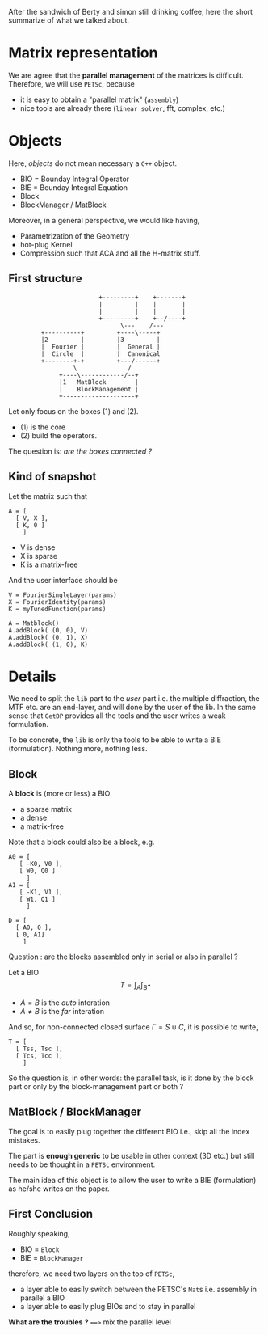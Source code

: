

After the sandwich of Berty and simon still drinking coffee,
here the short summarize of what we talked about.

Matrix representation
=====================

We are agree that the **parallel management** of the matrices is difficult.
Therefore, we will use `PETSc`, because

+ it is easy to obtain a "parallel matrix" (`assembly`)
+ nice tools are already there (`linear solver`, fft, complex, etc.)

Objects
=======

Here, *objects* do not mean necessary a `C++` object.

+ BIO = Bounday Integral Operator
+ BIE = Bounday Integral Equation
+ Block
+ BlockManager / MatBlock

Moreover, in a general perspective, we would like having,

+ Parametrization of the Geometry
+ hot-plug Kernel
+ Compression such that ACA and all the H-matrix stuff.

First structure
---------------

							 +---------+   	+-------+
							 |         |   	|       |
							 |         | 	|       |
							 +---------+	+--/----+
								   \---	   /---
			 +----------+	   	  +----\-----+
			 |2         |  	 	  |3         |
			 |  Fourier |		  |  General |
			 |  Circle  |		  |  Canonical
			 +--------+-+		  +---/------+
	   	   	   	   	  \ 		     /
   	   	   	   	  +----\------------/--+
				  |1   MatBlock        |
				  |    BlockManagement |
				  +--------------------+


Let only focus on the boxes (1) and (2).

 + (1) is the core
 + (2) build the operators.

The question is: *are the boxes connected ?*


Kind of snapshot
----------------

Let the matrix such that

    A = [
	  [ V, X ],
	  [ K, 0 ]
	  	]

+ V is dense
+ X is sparse
+ K is a matrix-free

And the user interface should be

    V = FourierSingleLayer(params)
    X = FourierIdentity(params)
    K = myTunedFunction(params)

    A = Matblock()
    A.addBlock( (0, 0), V)
    A.addBlock( (0, 1), X)
    A.addBlock( (1, 0), K)


Details
=======

We need to split the `lib` part to the *user* part
i.e. the multiple diffraction, the MTF etc. are an end-layer,
and will done by the user of the lib.
In the same sense that `GetDP` provides all the tools and the user
writes a weak formulation.

To be concrete, the `lib` is only the tools 
to be able to write a BIE (formulation).
Nothing more, nothing less.

Block
-----

A **block** is (more or less) a BIO

+ a sparse matrix
+ a dense
+ a matrix-free

Note that a block could also be a block, e.g.

	A0 = [
	   [ -K0, V0 ],
	   [ W0, Q0 ]
		 ]
	A1 = [
	   [ -K1, V1 ],
	   [ W1, Q1 ]
		 ]

	D = [
	  [ A0, 0 ],
	  [ 0, A1]
	  	]	

Question : 
are the blocks assembled only in serial or also in parallel ?


Let a BIO 
$$
T = \int_A \int_B \bullet
$$

+ $A= B$ is the *auto* interation
+ $A\neq B$ is the *far* interation

And so, for non-connected closed surface $\Gamma= S \cup C$, 
it is possible to write,

    T = [
   	  [ Tss, Tsc ],
   	  [ Tcs, Tcc ],
	    ]

So the question is, in other words:
the parallel task, 
is it done by the block part 
or only by the block-management part 
or both ?


MatBlock / BlockManager
-----------------------

The goal is to easily plug together the different BIO
i.e., skip all the index mistakes.

The part is **enough generic** to be usable in other context (3D etc.)
but still needs to be thought in a `PETSc` environment.

The main idea of this object is to allow the user to write a BIE
(formulation) as he/she writes on the paper.


First Conclusion
----------------

Roughly speaking,

 + BIO = `Block`
 + BIE = `BlockManager`

therefore, we need two layers on the top of `PETSc`,

 + a layer able to easily switch between the PETSC's `Mat`s
i.e. assembly in parallel a BIO
 + a layer able to easily plug BIOs and to stay in parallel

**What are the troubles ?**
`==>` mix the parallel level


